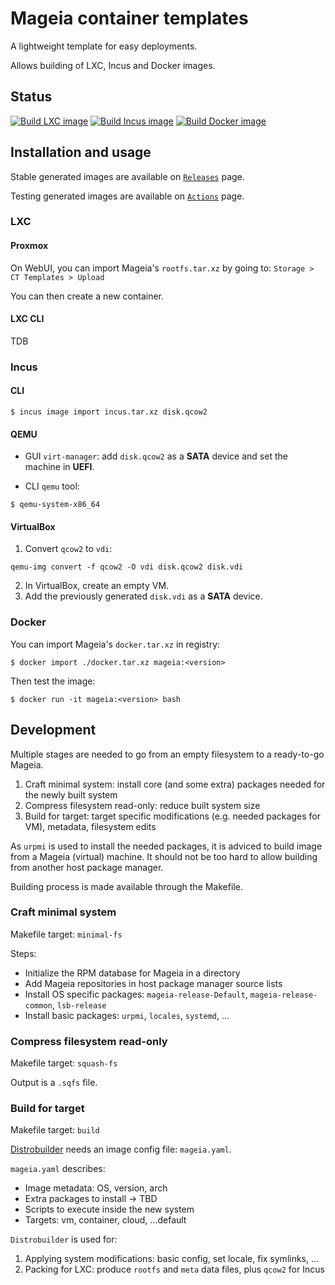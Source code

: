 # Mageia container templates

A lightweight template for easy deployments.

Allows building of LXC, Incus and Docker images.

## Status

[![Build LXC
image](https://github.com/Chiogros/image-mageia/actions/workflows/build-lxc-image.yaml/badge.svg)](https://github.com/Chiogros/image-mageia/actions/workflows/build-lxc-image.yaml)
[![Build Incus
image](https://github.com/Chiogros/image-mageia/actions/workflows/build-incus-image.yaml/badge.svg)](https://github.com/Chiogros/image-mageia/actions/workflows/build-incus-image.yaml)
[![Build Docker
image](https://github.com/Chiogros/image-mageia/actions/workflows/build-docker-image.yaml/badge.svg)](https://github.com/Chiogros/image-mageia/actions/workflows/build-docker-image.yaml)

## Installation and usage

Stable generated images are available on
[`Releases`](https://github.com/Chiogros/image-mageia/tags) page.

Testing generated images are available on
[`Actions`](https://github.com/Chiogros/image-mageia/actions) page.

### LXC

#### Proxmox

On WebUI, you can import Mageia's `rootfs.tar.xz` by going to:
`Storage > CT Templates > Upload`

You can then create a new container.

#### LXC CLI

TDB

### Incus

#### CLI

``` Sh
$ incus image import incus.tar.xz disk.qcow2
```

#### QEMU

- GUI `virt-manager`: add `disk.qcow2` as a **SATA** device and set the
  machine in **UEFI**.

- CLI `qemu` tool:

``` Sh
$ qemu-system-x86_64
```

#### VirtualBox

1.  Convert `qcow2` to `vdi`:

``` Sh
qemu-img convert -f qcow2 -O vdi disk.qcow2 disk.vdi
```

2.  In VirtualBox, create an empty VM.
3.  Add the previously generated `disk.vdi` as a **SATA** device.

### Docker

You can import Mageia's `docker.tar.xz` in registry:

``` Sh
$ docker import ./docker.tar.xz mageia:<version>
```

Then test the image:

``` Sh
$ docker run -it mageia:<version> bash
```

## Development

Multiple stages are needed to go from an empty filesystem to a
ready-to-go Mageia.

1.  Craft minimal system: install core (and some extra) packages needed
    for the newly built system
2.  Compress filesystem read-only: reduce built system size
3.  Build for target: target specific modifications (e.g. needed
    packages for VM), metadata, filesystem edits

As `urpmi` is used to install the needed packages, it is adviced to
build image from a Mageia (virtual) machine. It should not be too hard
to allow building from another host package manager.

Building process is made available through the Makefile.

### Craft minimal system

Makefile target: `minimal-fs`

Steps:

- Initialize the RPM database for Mageia in a directory
- Add Mageia repositories in host package manager source lists
- Install OS specific packages: `mageia-release-Default`,
  `mageia-release-common`, `lsb-release`
- Install basic packages: `urpmi`, `locales`, `systemd`, ...

### Compress filesystem read-only

Makefile target: `squash-fs`

Output is a `.sqfs` file.

### Build for target

Makefile target: `build`

[Distrobuilder](https://linuxcontainers.org/distrobuilder/introduction/)
needs an image config file: `mageia.yaml`.

`mageia.yaml` describes:

- Image metadata: OS, version, arch
- Extra packages to install -\> TBD
- Scripts to execute inside the new system
- Targets: vm, container, cloud, ...default

`Distrobuilder` is used for:

1.  Applying system modifications: basic config, set locale, fix
    symlinks, ...
2.  Packing for LXC: produce `rootfs` and `meta` data files, plus
    `qcow2` for Incus
